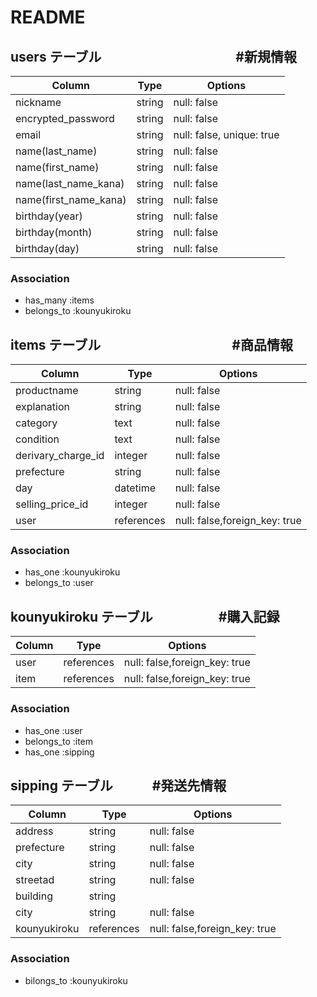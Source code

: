 # README

## users テーブル 　　　　　　　　　　#新規情報

| Column               | Type   | Options                   |
| ------------------   | ------ | ------------------------- |
| nickname             | string | null: false               |
| encrypted_password   | string | null: false               |
| email                | string | null: false, unique: true |
| name(last_name)      | string | null: false               |
| name(first_name)     | string | null: false               |
| name(last_name_kana) | string | null: false               |
| name(first_name_kana)| string | null: false               |
| birthday(year)       | string | null: false               |
| birthday(month)      | string | null: false               |
| birthday(day)        | string | null: false               |


### Association

- has_many :items
- belongs_to :kounyukiroku


## items テーブル　　　　　　　　　　#商品情報

| Column             | Type      | Options                       |
| ------------------ | --------- | ----------------------------- |
| productname        | string    | null: false                   |
| explanation        | string    | null: false                   |
| category           | text      | null: false                   |
| condition          | text      | null: false                   |
| derivary_charge_id | integer   | null: false                   |
| prefecture         | string    | null: false                   |
| day                | datetime  | null: false                   |
| selling_price_id   | integer   | null: false                   |
| user               | references| null: false,foreign_key: true|


### Association

- has_one :kounyukiroku
- belongs_to :user


## kounyukiroku テーブル　　　　　#購入記録

| Column             | Type       | Options                      |
| ------------------ | ---------- | ---------------------------- |
| user               | references | null: false,foreign_key: true|
| item               | references | null: false,foreign_key: true|


### Association

- has_one :user
- belongs_to :item
- has_one :sipping


## sipping テーブル　　　#発送先情報

| Column             | Type      | Options                       |
| ------------------ | --------- | ----------------------------- |
| address            | string    | null: false                   |
| prefecture         | string    | null: false                   |
| city               | string    | null: false                   |
| streetad           | string    | null: false                   |
| building           | string    |                               |
| city               | string    | null: false                   |
| kounyukiroku       | references| null: false,foreign_key: true |



### Association

- bilongs_to :kounyukiroku




